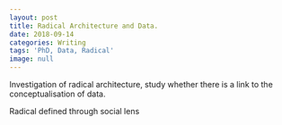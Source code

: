 ```yaml
---
layout: post
title: Radical Architecture and Data.
date: 2018-09-14
categories: Writing
tags: 'PhD, Data, Radical'
image: null
---
```


Investigation of radical architecture, study whether there is a link to the conceptualisation of data.

Radical defined through social lens

